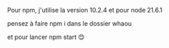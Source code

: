 Pour npm, j'utilise la version 10.2.4 et pour node 21.6.1

pensez à faire npm i dans le dossier whaou

et pour lancer npm start 😊
